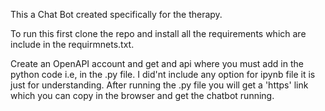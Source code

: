 This a Chat Bot created specifically for the therapy. 

To run this first clone the repo and install all the requirements which are include in the requirmnets.txt.

Create an OpenAPI account and get and api where you must add in the python code i.e, in the .py file.
I did'nt include any option for ipynb file it is just for understanding. 
After running the .py file you will get a 'https' link which you can copy in the browser and get the chatbot running.

